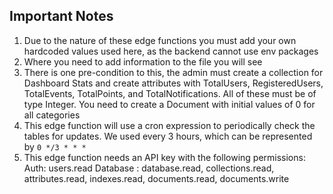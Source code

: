 ## Important Notes
1. Due to the nature of these edge functions you must add your own hardcoded values used here, as the backend cannot use env packages
2. Where you need to add information to the file you will see **<your-info-here>**
3. There is one pre-condition to this, the admin must create a collection for Dashboard Stats and create attributes with TotalUsers, RegisteredUsers, TotalEvents, TotalPoints, and TotalNotifications. All of these must be of type Integer. You need to create a Document with initial values of 0 for all categories
4. This edge function will use a cron expression to periodically check the tables for updates. We used every 3 hours, which can be represented by `0 */3 * * *`
5. This edge function needs an API key with the following permissions: 
      Auth: users.read
      Database : database.read, collections.read, attributes.read, indexes.read, documents.read, documents.write